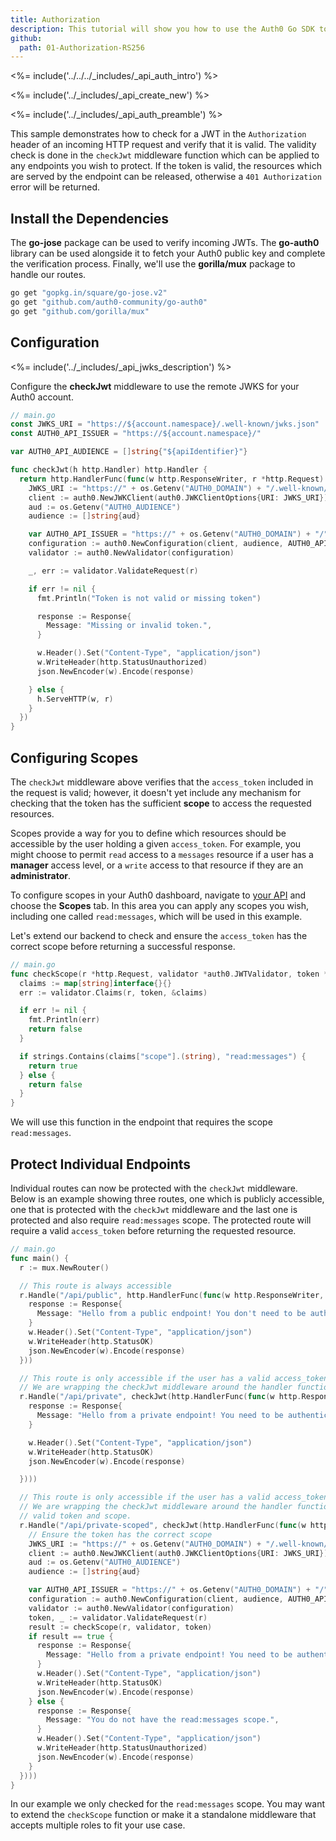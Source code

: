 ```yaml
---
title: Authorization
description: This tutorial will show you how to use the Auth0 Go SDK to add authentication and authorization to your API.
github:
  path: 01-Authorization-RS256
---
```


<%= include('../../../_includes/_api_auth_intro') %>

<%= include('../_includes/_api_create_new') %>

<%= include('../_includes/_api_auth_preamble') %>

This sample demonstrates how to check for a JWT in the `Authorization` header of an incoming HTTP request and verify that it is valid. The validity check is done in the `checkJwt` middleware function which can be applied to any endpoints you wish to protect. If the token is valid, the resources which are served by the endpoint can be released, otherwise a `401 Authorization` error will be returned.

## Install the Dependencies

The **go-jose** package can be used to verify incoming JWTs. The **go-auth0** library can be used alongside it to fetch your Auth0 public key and complete the verification process. Finally, we'll use the **gorilla/mux** package to handle our routes.

```bash
go get "gopkg.in/square/go-jose.v2"
go get "github.com/auth0-community/go-auth0"
go get "github.com/gorilla/mux"
```

## Configuration

<%= include('../_includes/_api_jwks_description') %>

Configure the **checkJwt** middleware to use the remote JWKS for your Auth0 account.

```go
// main.go
const JWKS_URI = "https://${account.namespace}/.well-known/jwks.json"
const AUTH0_API_ISSUER = "https://${account.namespace}/"

var AUTH0_API_AUDIENCE = []string{"${apiIdentifier}"}

func checkJwt(h http.Handler) http.Handler {
  return http.HandlerFunc(func(w http.ResponseWriter, r *http.Request) {
    JWKS_URI := "https://" + os.Getenv("AUTH0_DOMAIN") + "/.well-known/jwks.json"
    client := auth0.NewJWKClient(auth0.JWKClientOptions{URI: JWKS_URI})
    aud := os.Getenv("AUTH0_AUDIENCE")
    audience := []string{aud}

    var AUTH0_API_ISSUER = "https://" + os.Getenv("AUTH0_DOMAIN") + "/"
    configuration := auth0.NewConfiguration(client, audience, AUTH0_API_ISSUER, jose.RS256)
    validator := auth0.NewValidator(configuration)

    _, err := validator.ValidateRequest(r)

    if err != nil {
      fmt.Println("Token is not valid or missing token")

	  response := Response{
		Message: "Missing or invalid token.",
	  }

	  w.Header().Set("Content-Type", "application/json")
	  w.WriteHeader(http.StatusUnauthorized)
	  json.NewEncoder(w).Encode(response)

	} else {
      h.ServeHTTP(w, r)
	}
  })
}
```

## Configuring Scopes

The `checkJwt` middleware above verifies that the `access_token` included in the request is valid; however, it doesn't yet include any mechanism for checking that the token has the sufficient **scope** to access the requested resources.

Scopes provide a way for you to define which resources should be accessible by the user holding a given `access_token`. For example, you might choose to permit `read` access to a `messages` resource if a user has a **manager** access level, or a `write` access to that resource if they are an **administrator**.

To configure scopes in your Auth0 dashboard, navigate to [your API](${manage_url}/#/apis) and choose the **Scopes** tab. In this area you can apply any scopes you wish, including one called `read:messages`, which will be used in this example.

Let's extend our backend to check and ensure the `access_token` has the correct scope before returning a successful response.

```go
// main.go
func checkScope(r *http.Request, validator *auth0.JWTValidator, token *jwt.JSONWebToken) bool {
  claims := map[string]interface{}{}
  err := validator.Claims(r, token, &claims)

  if err != nil {
    fmt.Println(err)
    return false
  }

  if strings.Contains(claims["scope"].(string), "read:messages") {
    return true
  } else {
    return false
  }
}
```

We will use this function in the endpoint that requires the scope `read:messages`.

## Protect Individual Endpoints

Individual routes can now be protected with the `checkJwt` middleware. Below is an example showing three routes, one which is publicly accessible, one that is protected with the `checkJwt` middleware and the last one is protected and also require `read:messages` scope. The protected route will require a valid `access_token` before returning the requested resource.

```go
// main.go
func main() {
  r := mux.NewRouter()

  // This route is always accessible
  r.Handle("/api/public", http.HandlerFunc(func(w http.ResponseWriter, r *http.Request) {
    response := Response{
      Message: "Hello from a public endpoint! You don't need to be authenticated to see this.",
    }
    w.Header().Set("Content-Type", "application/json")
    w.WriteHeader(http.StatusOK)
    json.NewEncoder(w).Encode(response)
  }))

  // This route is only accessible if the user has a valid access_token
  // We are wrapping the checkJwt middleware around the handler function which will check for a valid token.
  r.Handle("/api/private", checkJwt(http.HandlerFunc(func(w http.ResponseWriter, r *http.Request) {
    response := Response{
      Message: "Hello from a private endpoint! You need to be authenticated to see this.",
    }

    w.Header().Set("Content-Type", "application/json")
    w.WriteHeader(http.StatusOK)
    json.NewEncoder(w).Encode(response)

  })))

  // This route is only accessible if the user has a valid access_token with the read:messages scope
  // We are wrapping the checkJwt middleware around the handler function which will check for a
  // valid token and scope.
  r.Handle("/api/private-scoped", checkJwt(http.HandlerFunc(func(w http.ResponseWriter, r *http.Request) {
    // Ensure the token has the correct scope
    JWKS_URI := "https://" + os.Getenv("AUTH0_DOMAIN") + "/.well-known/jwks.json"
    client := auth0.NewJWKClient(auth0.JWKClientOptions{URI: JWKS_URI})
    aud := os.Getenv("AUTH0_AUDIENCE")
    audience := []string{aud}

    var AUTH0_API_ISSUER = "https://" + os.Getenv("AUTH0_DOMAIN") + "/"
    configuration := auth0.NewConfiguration(client, audience, AUTH0_API_ISSUER, jose.RS256)
    validator := auth0.NewValidator(configuration)
    token, _ := validator.ValidateRequest(r)
    result := checkScope(r, validator, token)
    if result == true {
      response := Response{
        Message: "Hello from a private endpoint! You need to be authenticated and have a scope of read:messages to see this.",
      }
      w.Header().Set("Content-Type", "application/json")
      w.WriteHeader(http.StatusOK)
      json.NewEncoder(w).Encode(response)
    } else {
      response := Response{
        Message: "You do not have the read:messages scope.",
      }
      w.Header().Set("Content-Type", "application/json")
      w.WriteHeader(http.StatusUnauthorized)
      json.NewEncoder(w).Encode(response)
    }
  })))
}
```

In our example we only checked for the `read:messages` scope. You may want to extend the `checkScope` function or make it a standalone middleware that accepts multiple roles to fit your use case.
